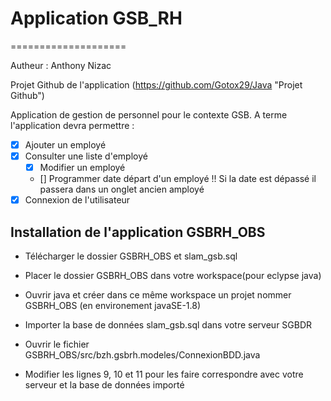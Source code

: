 # Application GSB_RH
====================

Autheur : Anthony Nizac

Projet Github de l'application (https://github.com/Gotox29/Java "Projet Github")


Application de gestion de personnel pour le contexte GSB.
A terme l'application devra permettre :
  * [X] Ajouter un employé
  * [X] Consulter une liste d'employé
    * [X] Modifier un employé
    * [] Programmer date départ d'un employé !! Si la date est dépassé il passera dans un onglet ancien amployé
  * [X] Connexion de l'utilisateur

Installation de l'application GSBRH_OBS
---------------------------------------

* Télécharger le dossier GSBRH_OBS et slam_gsb.sql

* Placer le dossier GSBRH_OBS dans votre workspace(pour eclypse java)

* Ouvrir java et créer dans ce même workspace un projet nommer GSBRH_OBS (en environement javaSE-1.8)

* Importer la base de données slam_gsb.sql dans votre serveur SGBDR

* Ouvrir le fichier GSBRH_OBS/src/bzh.gsbrh.modeles/ConnexionBDD.java

* Modifier les lignes 9, 10 et 11 pour les faire correspondre avec votre serveur et la base de données importé
